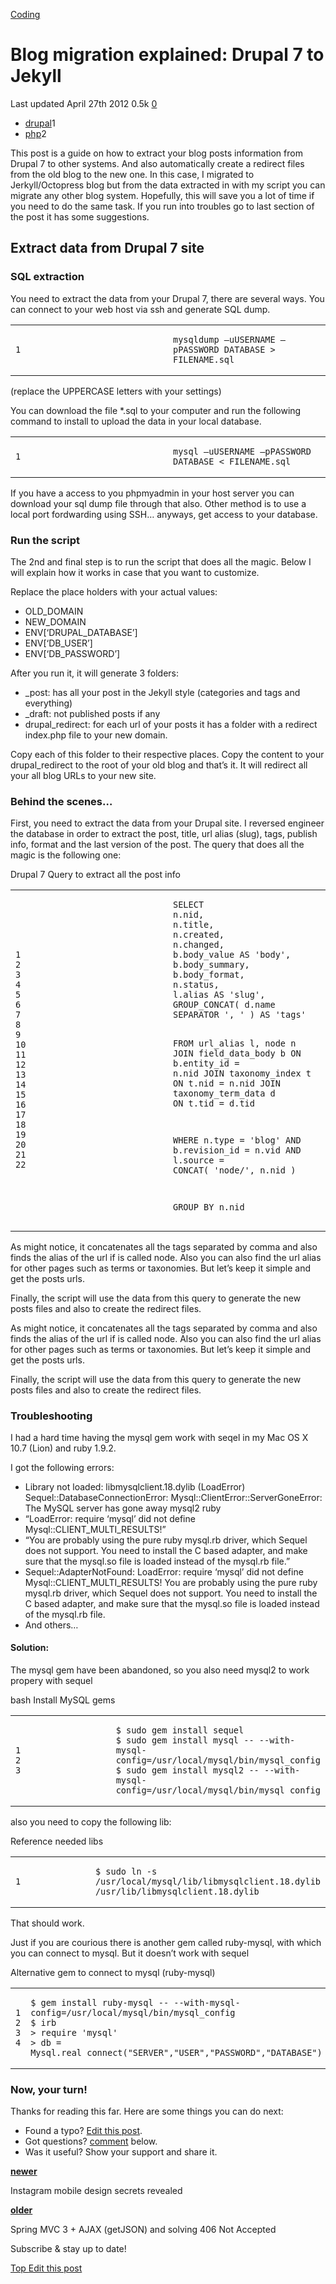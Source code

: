 <a href="/categories/coding/" class="category-link">Coding</a>

# Blog migration explained: Drupal 7 to Jekyll

<span title="Last time this post was updated"> Last updated April 27th 2012 </span> <span class="m-x-2" title="Pageviews"> 0.5k </span> <span class="m-x-2" title="Click to go to the comments section"> [ <span class="disqus-comment-count" data-disqus-url="https://master--bgoonz-blog.netlify.app/blog-migration-explained-drupal-7-to-jekyll/">0</span>](#disqus_thread) </span>

- <a href="/tags/drupal/" class="tag-list-link">drupal</a><span class="tag-list-count">1</span>
- <a href="/tags/php/" class="tag-list-link">php</a><span class="tag-list-count">2</span>

This post is a guide on how to extract your blog posts information from Drupal 7 to other systems. And also automatically create a redirect files from the old blog to the new one. In this case, I migrated to Jerkyll/Octopress blog but from the data extracted in with my script you can migrate any other blog system. Hopefully, this will save you a lot of time if you need to do the same task. If you run into troubles go to last section of the post it has some suggestions.

<span id="more"></span>

## <a href="#Extract-data-from-Drupal-7-site" class="headerlink" title="Extract data from Drupal 7 site"></a>Extract data from Drupal 7 site

### <a href="#SQL-extraction" class="headerlink" title="SQL extraction"></a>SQL extraction

You need to extract the data from your Drupal 7, there are several ways. You can connect to your web host via ssh and generate SQL dump.

<table><colgroup><col style="width: 50%" /><col style="width: 50%" /></colgroup><tbody><tr class="odd"><td><pre><code>1</code></pre></td><td><pre><code>mysqldump –uUSERNAME –pPASSWORD DATABASE &gt; FILENAME.sql</code></pre></td></tr></tbody></table>

(replace the UPPERCASE letters with your settings)

You can download the file \*.sql to your computer and run the following command to install to upload the data in your local database.

<table><colgroup><col style="width: 50%" /><col style="width: 50%" /></colgroup><tbody><tr class="odd"><td><pre><code>1</code></pre></td><td><pre><code>mysql –uUSERNAME –pPASSWORD DATABASE &lt; FILENAME.sql</code></pre></td></tr></tbody></table>

If you have a access to you phpmyadmin in your host server you can download your sql dump file through that also. Other method is to use a local port fordwarding using SSH… anyways, get access to your database.

### <a href="#Run-the-script" class="headerlink" title="Run the script"></a>Run the script

The 2nd and final step is to run the script that does all the magic. Below I will explain how it works in case that you want to customize.

Replace the place holders with your actual values:

- OLD_DOMAIN
- NEW_DOMAIN
- ENV\[‘DRUPAL_DATABASE’\]
- ENV\[‘DB_USER’\]
- ENV\[‘DB_PASSWORD’\]

After you run it, it will generate 3 folders:

- \_post: has all your post in the Jekyll style (categories and tags and everything)
- \_draft: not published posts if any
- drupal_redirect: for each url of your posts it has a folder with a redirect index.php file to your new domain.

Copy each of this folder to their respective places. Copy the content to your drupal_redirect to the root of your old blog and that’s it. It will redirect all your all blog URLs to your new site.

### <a href="#Behind-the-scenes…" class="headerlink" title="Behind the scenes…"></a>Behind the scenes…

First, you need to extract the data from your Drupal site. I reversed engineer the database in order to extract the post, title, url alias (slug), tags, publish info, format and the last version of the post. The query that does all the magic is the following one:

Drupal 7 Query to extract all the post info

<table><colgroup><col style="width: 50%" /><col style="width: 50%" /></colgroup><tbody><tr class="odd"><td><pre><code>1
2
3
4
5
6
7
8
9
10
11
12
13
14
15
16
17
18
19
20
21
22</code></pre></td><td><pre><code>SELECT
n.nid,
n.title,
n.created,
n.changed,
b.body_value AS &#39;body&#39;,
b.body_summary,
b.body_format,
n.status,
l.alias AS &#39;slug&#39;,
GROUP_CONCAT( d.name SEPARATOR &#39;, &#39; ) AS &#39;tags&#39;

FROM url_alias l, node n
JOIN field_data_body b ON b.entity_id = n.nid
JOIN taxonomy_index t ON t.nid = n.nid
JOIN taxonomy_term_data d ON t.tid = d.tid

WHERE n.type = &#39;blog&#39;
AND b.revision_id = n.vid
AND l.source = CONCAT( &#39;node/&#39;, n.nid )

GROUP BY n.nid</code></pre></td></tr></tbody></table>

As might notice, it concatenates all the tags separated by comma and also finds the alias of the url if is called node. Also you can also find the url alias for other pages such as terms or taxonomies. But let’s keep it simple and get the posts urls.

Finally, the script will use the data from this query to generate the new posts files and also to create the redirect files.

As might notice, it concatenates all the tags separated by comma and also finds the alias of the url if is called node. Also you can also find the url alias for other pages such as terms or taxonomies. But let’s keep it simple and get the posts urls.

Finally, the script will use the data from this query to generate the new posts files and also to create the redirect files.

### <a href="#Troubleshooting" class="headerlink" title="Troubleshooting"></a>Troubleshooting

I had a hard time having the mysql gem work with seqel in my Mac OS X 10.7 (Lion) and ruby 1.9.2.

I got the following errors:

- Library not loaded: libmysqlclient.18.dylib (LoadError) Sequel::DatabaseConnectionError: Mysql::ClientError::ServerGoneError: The MySQL server has gone away mysql2 ruby
- “LoadError: require ‘mysql’ did not define Mysql::CLIENT_MULTI_RESULTS!”
- “You are probably using the pure ruby mysql.rb driver, which Sequel does not support. You need to install the C based adapter, and make sure that the mysql.so file is loaded instead of the mysql.rb file.”
- Sequel::AdapterNotFound: LoadError: require ‘mysql’ did not define Mysql::CLIENT_MULTI_RESULTS! You are probably using the pure ruby mysql.rb driver, which Sequel does not support. You need to install the C based adapter, and make sure that the mysql.so file is loaded instead of the mysql.rb file.
- And others…

#### <a href="#Solution" class="headerlink" title="Solution:"></a>Solution:

The mysql gem have been abandoned, so you also need mysql2 to work propery with sequel

bash Install MySQL gems

<table><colgroup><col style="width: 50%" /><col style="width: 50%" /></colgroup><tbody><tr class="odd"><td><pre><code>1
2
3</code></pre></td><td><pre><code>$ sudo gem install sequel
$ sudo gem install mysql -- --with-mysql-config=/usr/local/mysql/bin/mysql_config
$ sudo gem install mysql2 -- --with-mysql-config=/usr/local/mysql/bin/mysql_config</code></pre></td></tr></tbody></table>

also you need to copy the following lib:

Reference needed libs

<table><colgroup><col style="width: 50%" /><col style="width: 50%" /></colgroup><tbody><tr class="odd"><td><pre><code>1</code></pre></td><td><pre><code>$ sudo ln -s /usr/local/mysql/lib/libmysqlclient.18.dylib /usr/lib/libmysqlclient.18.dylib</code></pre></td></tr></tbody></table>

That should work.

Just if you are courious there is another gem called ruby-mysql, with which you can connect to mysql. But it doesn’t work with sequel

Alternative gem to connect to mysql (ruby-mysql)

<table><colgroup><col style="width: 50%" /><col style="width: 50%" /></colgroup><tbody><tr class="odd"><td><pre><code>1
2
3
4</code></pre></td><td><pre><code>$ gem install ruby-mysql -- --with-mysql-config=/usr/local/mysql/bin/mysql_config
$ irb
&gt; require &#39;mysql&#39;
&gt; db = Mysql.real_connect(&quot;SERVER&quot;,&quot;USER&quot;,&quot;PASSWORD&quot;,&quot;DATABASE&quot;)</code></pre></td></tr></tbody></table>

### Now, your turn!

Thanks for reading this far. Here are some things you can do next:

- Found a typo? [Edit this post](https://github.com/amejiarosario/amejiarosario.github.io/edit/source/source/_posts/2012-04-27-blog-migration-explained-drupal-7-to-jekyll.markdown).
- Got questions? [comment](#comments-section) below.
- Was it useful? Show your support and share it.

<a href="/instagram-mobile-design-secrets-revealed/" class="article-nav-newer"><strong><em></em> newer</strong></a>

Instagram mobile design secrets revealed

<a href="/spring-mvc-3-plus-ajax-getjson-and-solving-406-not-accepted/" class="article-nav-older"><strong>older <em></em></strong></a>

Spring MVC 3 + AJAX (getJSON) and solving 406 Not Accepted

Subscribe & stay up to date!



[<span id="back-to-top" title="Go back to the top of this page"> Top </span>](#) <a href="#" class="p-x-3" title="Improve this post"><em></em> Edit this post</a>
